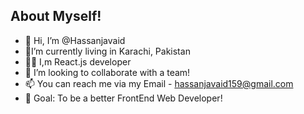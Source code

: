 ## About Myself!
- 👋  Hi, I’m @Hassanjavaid
- 👀I’m currently living in Karachi, Pakistan
- 👩‍💻 I,m React.js developer
- 💞️ I’m looking to collaborate with a team!
- 📫 You can reach me via my Email - hassanjavaid159@gmail.com
- 🎯 Goal: To be a better FrontEnd  Web Developer!
